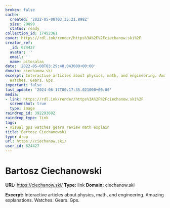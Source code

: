 ```yaml
---
broken: false
cache:
  created: '2022-05-08T03:35:21.898Z'
  size: 28899
  status: ready
collection_id: 17452361
cover: https://rdl.ink/render/https%3A%2F%2Fciechanow.ski%2F
creator_ref:
  _id: 624427
  avatar: ''
  email: ''
  name: pitosalas
date: '2022-05-08T03:29:48.043000+00:00'
domain: ciechanow.ski
excerpt: Interactive articles about physics, math, and engineering. Amazing explanations.
  Watches. Gears. Gps.
important: false
last_update: '2024-06-17T00:17:35.021000+00:00'
media:
- link: https://rdl.ink/render/https%3A%2F%2Fciechanow.ski%2F
  screenshot: true
  type: image
raindrop_id: 392293602
raindrop_type: link
tags:
- visual gps watches gears review math explain
title: Bartosz Ciechanowski
type: drop
url: https://ciechanow.ski/
user_id: 624427
---
```


# Bartosz Ciechanowski

**URL:** https://ciechanow.ski/
**Type:** link
**Domain:** ciechanow.ski

**Excerpt:** Interactive articles about physics, math, and engineering. Amazing explanations. Watches. Gears. Gps.
